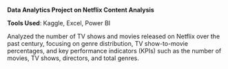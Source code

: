 **Data Analytics Project on Netflix Content Analysis**


**Tools Used**: Kaggle, Excel, Power BI


Analyzed the number of TV shows and movies released on Netflix over the past century, focusing on genre distribution, TV show-to-movie percentages, and key performance indicators (KPIs) such as the number of movies, TV shows, directors, and total genres.
